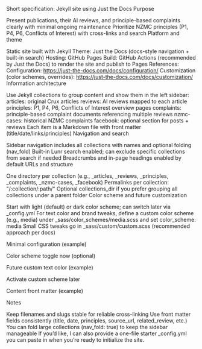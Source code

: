 Short specification: Jekyll site using Just the Docs
Purpose

Present publications, their AI reviews, and principle-based complaints clearly with minimal ongoing maintenance
Prioritize NZMC principles (P1, P4, P6, Conflicts of Interest) with cross-links and search
Platform and theme

Static site built with Jekyll
Theme: Just the Docs (docs-style navigation + built-in search)
Hosting: GitHub Pages
Build: GitHub Actions (recommended by Just the Docs) to render the site and publish to Pages
References:
Configuration: https://just-the-docs.com/docs/configuration/
Customization (color schemes, overrides): https://just-the-docs.com/docs/customization/
Information architecture

Use Jekyll collections to group content and show them in the left sidebar:
articles: original Crux articles
reviews: AI reviews mapped to each article
principles: P1, P4, P6, Conflicts of Interest overview pages
complaints: principle-based complaint documents referencing multiple reviews
nzmc-cases: historical NZMC complaints
facebook: optional section for posts + reviews
Each item is a Markdown file with front matter (title/date/links/principles)
Navigation and search

Sidebar navigation includes all collections with names and optional folding (nav_fold)
Built-in Lunr search enabled; can exclude specific collections from search if needed
Breadcrumbs and in-page headings enabled by default
URLs and structure

One directory per collection (e.g., _articles, _reviews, _principles, _complaints, _nzmc-cases, _facebook)
Permalinks per collection: "/:collection/:path/"
Optional collections_dir if you prefer grouping all collections under a parent folder
Color scheme and future customization

Start with light (default) or dark color scheme; can switch later via _config.yml
For text color and brand tweaks, define a custom color scheme (e.g., media) under _sass/color_schemes/media.scss and set color_scheme: media
Small CSS tweaks go in _sass/custom/custom.scss (recommended approach per docs)

Minimal configuration (example)

Color scheme toggle now (optional)

Future custom text color (example)

Activate custom scheme later

Content front matter (example)

Notes

Keep filenames and slugs stable for reliable cross-linking
Use front matter fields consistently (title, date, principles, source_url, related_review, etc.)
You can fold large collections (nav_fold: true) to keep the sidebar manageable
If you’d like, I can also provide a one-file starter _config.yml you can paste in when you’re ready to initialize the site.